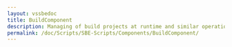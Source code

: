 ```yaml
---
layout: vssbedoc
title: BuildComponent
description: Managing of build projects at runtime and similar operations with build processes, solution and projects.
permalink: /doc/Scripts/SBE-Scripts/Components/BuildComponent/
---
```

